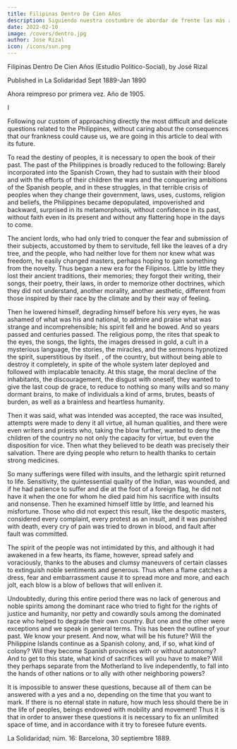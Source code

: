 ```yaml
---
title: Filipinas Dentro De Cien Años
description: Siguiendo nuestra costumbre de abordar de frente las más árduas y delicadas cuestiones que se relacionan con Filipinas
date: 2022-02-10
image: /covers/dentro.jpg
author: Jose Rizal
icon: /icons/sun.png
---
```



Filipinas Dentro De Cien Años (Estudio Politico-Social), by José Rizal 

Published in La Solidaridad Sept 1889-Jan 1890

Ahora reimpreso por primera vez. Año de 1905. 

I 

Following our custom of approaching directly the most difficult and delicate questions related to the Philippines, without caring about the consequences that our frankness could cause us, we are going in this article to deal with its future.

To read the destiny of peoples, it is necessary to open the book of their past. The past of the Philippines is broadly reduced to the following: Barely incorporated into the Spanish Crown, they had to sustain with their blood and with the efforts of their children the wars and the conquering ambitions of the Spanish people, and in these struggles, in that terrible crisis of peoples when they change their government, laws, uses, customs, religion and beliefs, the Philippines became depopulated, impoverished and backward, surprised in its metamorphosis, without confidence in its past, without faith even in its present and without any flattering hope in the days to come.

The ancient lords, who had only tried to conquer the fear and submission of their subjects, accustomed by them to servitude, fell like the leaves of a dry tree, and the people, who had neither love for them nor knew what was freedom, he easily changed masters, perhaps hoping to gain something from the novelty. Thus began a new era for the Filipinos. Little by little they lost their ancient traditions, their memories; they forgot their writing, their songs, their poetry, their laws, in order to memorize other doctrines, which they did not understand, another morality, another aesthetic, different from those inspired by their race by the climate and by their way of feeling.

Then he lowered himself, degrading himself before his very eyes, he was ashamed of what was his and national, to admire and praise what was strange and incomprehensible; his spirit fell and he bowed. And so years passed and centuries passed. The religious pomp, the rites that speak to the eyes, the songs, the lights, the images dressed in gold, a cult in a mysterious language, the stories, the miracles, and the sermons hypnotized the spirit, superstitious by itself. , of the country, but without being able to destroy it completely, in spite of the whole system later deployed and followed with implacable tenacity. At this stage, the moral decline of the inhabitants, the discouragement, the disgust with oneself, they wanted to give the last coup de grace, to reduce to nothing so many wills and so many dormant brains, to make of individuals a kind of arms, brutes, beasts of burden, as well as a brainless and heartless humanity.

Then it was said, what was intended was accepted, the race was insulted, attempts were made to deny it all virtue, all human qualities, and there were even writers and priests who, taking the blow further, wanted to deny the children of the country no not only the capacity for virtue, but even the disposition for vice. Then what they believed to be death was precisely their salvation. There are dying people who return to health thanks to certain strong medicines.

So many sufferings were filled with insults, and the lethargic spirit returned to life. Sensitivity, the quintessential quality of the Indian, was wounded, and if he had patience to suffer and die at the foot of a foreign flag, he did not have it when the one for whom he died paid him his sacrifice with insults and nonsense. Then he examined himself little by little, and learned his misfortune. Those who did not expect this result, like the despotic masters, considered every complaint, every protest as an insult, and it was punished with death, every cry of pain was tried to drown in blood, and fault after fault was committed.


The spirit of the people was not intimidated by this, and although it had awakened in a few hearts, its flame, however, spread safely and voraciously, thanks to the abuses and clumsy maneuvers of certain classes to extinguish noble sentiments and generous. Thus when a flame catches a dress, fear and embarrassment cause it to spread more and more, and each jolt, each blow is a blow of bellows that will enliven it.

Undoubtedly, during this entire period there was no lack of generous and noble spirits among the dominant race who tried to fight for the rights of justice and humanity, nor petty and cowardly souls among the dominated race who helped to degrade their own country. But one and the other were exceptions and we speak in general terms. This has been the outline of your past. We know your present. And now, what will be his future? Will the Philippine Islands continue as a Spanish colony, and, if so, what kind of colony? Will they become Spanish provinces with or without autonomy? And to get to this state, what kind of sacrifices will you have to make? Will they perhaps separate from the Motherland to live independently, to fall into the hands of other nations or to ally with other neighboring powers?

It is impossible to answer these questions, because all of them can be answered with a yes and a no, depending on the time that you want to mark. If there is no eternal state in nature, how much less should there be in the life of peoples, beings endowed with mobility and movement! Thus it is that in order to answer these questions it is necessary to fix an unlimited space of time, and in accordance with it try to foresee future events.



La Solidaridad; núm. 16: Barcelona, 30 septiembre 1889. 

